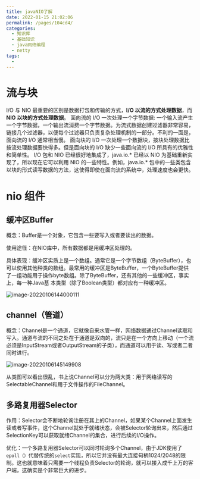 ```yaml
---
title: javaNIO了解
date: 2022-01-15 21:02:06
permalink: /pages/104cd4/
categories:
  - 知识库
  - 基础知识
  - java网络编程
  - netty
tags:
  - 
---
```



# 流与块 
I/O 与 NIO 最重要的区别是数据打包和传输的方式，**I/O 以流的方式处理数据**，而 **NIO 以块的方式处理数据**。 面向流的 I/O 一次处理一个字节数据: 一个输入流产生一个字节数据，一个输出流消费一个字节数据。为流式数据创建过滤器非常容易，链接几个过滤器，以便每个过滤器只负责复杂处理机制的一部分。不利的一面是，面向流的 I/O 通常相当慢。 面向块的 I/O 一次处理一个数据块，按块处理数据比按流处理数据要快得多。但是面向块的 I/O 缺少一些面向流的 I/O 所具有的优雅性和简单性。 I/O 包和 NIO 已经很好地集成了，java.io.* 已经以 NIO 为基础重新实现了，所以现在它可以利用 NIO 的一些特性。例如，java.io.* 包中的一些类包含以块的形式读写数据的方法，这使得即使在面向流的系统中，处理速度也会更快。

# nio 组件

## 缓冲区Buffer

概念：Buffer是一个对象，它包含一些要写入或者要读出的数据。

使用途径：在NIO库中，所有数据都是用缓冲区处理的。

具体表现：缓冲区实质上是一个数组。通常它是一个字节数组（ByteBuffer），也可以使用其他种类的数组。最常用的缓冲区是ByteBuffer，一个ByteBuffer提供了一组功能用于操作byte数组。除了ByteBuffer，还有其他的一些缓冲区，事实上，每一种Java基
本类型（除了Boolean类型）都对应有一种缓冲区。

![image-20220106144000111](https://img.ggball.top/image-20220106144000111.png)



## channel（管道）

概念：Channel是一个通道，它就像自来水管一样，网络数据通过Channel读取和写入。通道与流的不同之处在于通道是双向的，流只是在一个方向上移动（一个流必须是InputStream或者OutputStream的子类），而通道可以用于读、写或者二者同时进行。





![image-20220106145149908](https://img.ggball.top/image-20220106145149908.png)

从类图可以看出很乱，书上说Channel可以分为两大类：用于网络读写的SelectableChannel和用于文件操作的FileChannel。	





## 多路复用器Selector

作用：Selector会不断地轮询注册在其上的Channel，如果某个Channel上面发生读或者写事件，这个Channel就处于就绪状态，会被Selector轮询出来，然后通过SelectionKey可以获取就绪Channel的集合，进行后续的I/O操作。

优化：一个多路复用器Selector可以同时轮询多个Channel，由于JDK使用了`epoll（）`代替传统的`select`实现，所以它并没有最大连接句柄1024/2048的限制。这也就意味着只需要一个线程负责Selector的轮询，就可以接入成千上万的客户端，这确实是个非常巨大的进步。

